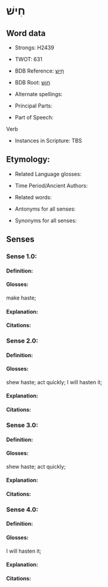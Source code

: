 # חִישׁ

<!-- Status: S2="NeedsEdits" -->
<!-- Lexica used for edits:   -->

## Word data

* Strongs: H2439

* TWOT: 631

* BDB Reference: [חִישׁ](rc://en/bdb/dict/h.bn.aa)

* BDB Root: [חושׁ](rc://en/bdb/dict/h.bn.aa)

* Alternate spellings:

* Principal Parts:

* Part of Speech:

Verb

* Instances in Scripture: TBS

## Etymology:

* Related Language glosses:

* Time Period/Ancient Authors:

* Related words:

* Antonyms for all senses:

* Synonyms for all senses:

## Senses

### Sense 1.0:

#### Definition:

#### Glosses:

make haste; 

#### Explanation:

#### Citations:



### Sense 2.0:

#### Definition:

#### Glosses:

shew haste; act quickly; I will hasten it; 

#### Explanation:

#### Citations:



### Sense 3.0:

#### Definition:

#### Glosses:

shew haste; act quickly; 

#### Explanation:

#### Citations:



### Sense 4.0:

#### Definition:

#### Glosses:

I will hasten it; 

#### Explanation:

#### Citations:



